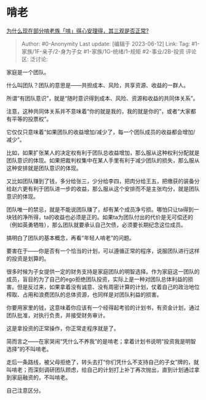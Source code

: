 # 啃老
[为什么现在部分啃老族「啃」得心安理得，其三观是否正常?](https://www.zhihu.com/question/23069403/answer/3069568910)

> Author: #0-Anonymity
> Last update: [编辑于 2023-06-12]
> Link:
> Tag: #1-家族/1F-亲子/2-身为子女 #1-家族/1G-统绪/1-规矩 #2-事业/2B-投资
> 评论区:
> 泛讨论:

家庭是一个团队。

什么叫团队？团队的意思是——共担成本、风险，共享资源、收益的一群人。

所谓“有团队意识”，就是“随时意识得到成本、风险、资源和收益的共同体关系”。

注意，这种共同体关系并不意味着“你的就是我的，我的就是你的”，或者“大家都有平等的投票权”。

它仅仅只意味着“如果团队的收益增加/减少了，每一个团队成员的收益都会增加/减少”。

比如，如果扩张某人的决定权有利于团队总收益增加，那么服从这种权利分配就是团队意识的体现。如果把裁判权集中在某人手里有利于减少团队的损失，那么服从这种安排就是团队意识的体现。

又比如团队赚到了钱，多分给张三，少分给李四，把肉分给王五，把缴获的装备分给赵六更有利于团队进一步的收益，那么服从这个安排而不是主张均分，就是团队意识的体现。

团队唯一的禁忌，就是不能说团队赚了，却有某个成员净亏损。哪怕只让ta得到一块钱的净所得，ta的收益也必须是正的。如果ta为团队付出的代价是无可偿还的（例如英勇牺牲），那么团队就要承认自己欠债，必须要长期纪念这位成员。

搞明白了团队的基本概念，再看“年轻人啃老”的问题。

要害在于——你是否有一个恰当的计划，可以遵循正常的程序，说服团队进行这样的投资是划算的。

很多时候为子女提供一定的财务支持是家庭团队的明智选择。作为家庭这一团队的成员，盲目的为了自己的ego拒绝团队投资，实际上是一种对团队总体利益的损害。但是反过来，如果拿着没有诚意、没有周密计算的计划，仗着自己的政治地位榨取、占用和浪费团队的总体资源，也同样是对团队利益的损害。

你要用家里的钱，这意味着你应该有一个经得起考验的计划书，有资金计划，通过团队批准，对执行负责，并接受财务审计。

这是拿投资的正常操作，你正常走程序就是了。

简而言之——在家哭闹“凭什么不养我”的是啃老；拿着计划书说明“投资我是明智选择”的不叫啃老。

走后一条路线，被父母拒绝了，转头去打“你们凭什么不支持自己的子女”牌的，就叫啃老；而深刻调研团队顾虑，给自己的计划打上补丁再次抛出，直到计划通过拿到家庭融资的，不叫啃老。

自己注意区分。
